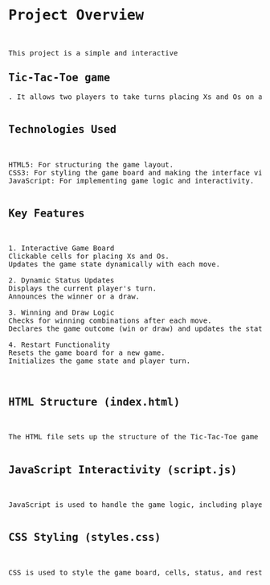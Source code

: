 <pre>

<h1>Project Overview</h1>
  
This project is a simple and interactive <h2>Tic-Tac-Toe game</h2>. It allows two players to take turns placing Xs and Os on a 3x3 grid with the goal of aligning three of their marks in a row horizontally, vertically, or diagonally.

<h2>Technologies Used</h2>
  
HTML5: For structuring the game layout.
CSS3: For styling the game board and making the interface visually appealing.
JavaScript: For implementing game logic and interactivity.
  
<h2>Key Features</h2>
  
1. Interactive Game Board
Clickable cells for placing Xs and Os.
Updates the game state dynamically with each move.
  
2. Dynamic Status Updates
Displays the current player's turn.
Announces the winner or a draw.
  
3. Winning and Draw Logic
Checks for winning combinations after each move.
Declares the game outcome (win or draw) and updates the status.
  
4. Restart Functionality
Resets the game board for a new game.
Initializes the game state and player turn.


<h2>HTML Structure (index.html)</h2>
  
The HTML file sets up the structure of the Tic-Tac-Toe game using a grid layout for the game board, status updates, and a restart button.

<h2>JavaScript Interactivity (script.js)</h2>
  
JavaScript is used to handle the game logic, including player moves, checking for wins, and restarting the game.

<h2>CSS Styling (styles.css)</h2>

CSS is used to style the game board, cells, status, and restart button. The styles ensure that the game is visually appealing and responsive.
</pre>

